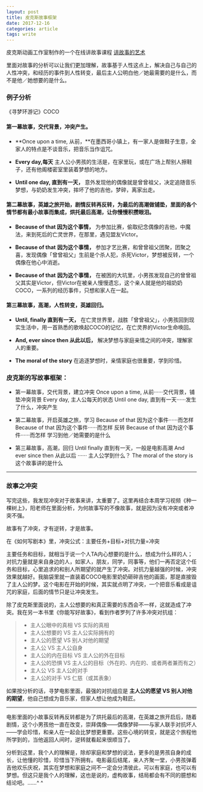 ```yaml
---
layout: post
title: 皮克斯故事框架
date: 2017-12-16
categories: article
tags: write
---
```


皮克斯动画工作室制作的一个在线讲故事课程 [讲故事的艺术](https://www.khanacademy.org/partner-content/pixar/storytelling/story-structure/a/activity-1-struc)

里面对故事的分析可以让我们更加理解，故事基于人性这点上，解决自己与自己的人性冲突，和经历的事件到人性转变，最后主人公明白他／她最需要的是什么，而不是他／她想要的是什么。

### 例子分析

《寻梦环游记》COCO

#### 第一幕故事，交代背景，冲突产生。

- **Once upon a time, 从前，**在墨西哥小镇上，有一家人是做鞋子生意，全家人的特点是不谈音乐，把音乐当作诅咒。

- **Every day,每天** 主人公小男孩的生活是，在家里玩，或在广场上帮别人擦鞋子，还有他阁楼密室里装着梦想的地方。

- **Until one day, 直到有一天，** 意外发现他的偶像就是曾曾祖父，决定追随音乐梦想，与奶奶发生冲突，摔坏了他的吉他，梦碎，离家出走。


#### 第二幕故事，英雄之旅开始，剧情反转再反转，为最后的高潮做铺垫，里面的各个情节都有最小故事而集成，烘托最后高潮，让你慢慢积攒眼泪。

- **Because of that 因为这个事情，** 为参加比赛，偷取纪念偶像的吉他，中魔法，来到死后的亡灵世界，在那里，遇见盟友Victor。

- **Because of that**  **因为这个事情，** 参加才艺比赛，和曾曾祖父团聚，团聚之喜，发现偶像「曾曾祖父」生前是个杀人犯，杀死Victor，梦想被反转，一个偶像在他心中消逝。

- **Because of that**  **因为这个事情，** 在被困的大坑里，小男孩发现自己的曾曾祖父其实是Victor，但Victor在被亲人慢慢遗忘，这个亲人就是他的祖奶奶COCO，一系列的经历事件，只想和家人在一起。


#### 第三幕故事，高潮，人性转变，英雄回归。

- **Until, finally 直到有一天，** 在亡灵世界里，战胜「曾曾祖父」，小男孩回到现实生活中，用一首熟悉的歌唤起COCO的记忆，在亡灵界的Victor生命唤回。

- **And, ever since then 从此以后，** 解决梦想与家庭亲情之间的冲突，理解家人的重要。

- **The moral of the story** 在追逐梦想时，亲情家庭也很重要，学到珍惜。


### 皮克斯的写故事框架：

- 第一幕故事，交代背景，建立冲突
Once upon a time, 从前······交代背景，铺垫冲突背景
Every day, 主人公每天的状态
Until one day, 直到有一天······发生了什么，冲突产生

- 第二幕故事，开启英雄之旅，学习
Because of that 因为这个事件······而怎样 
Because of that 因为这个事件······而怎样 反转
Because of that 因为这个事件······而怎样 学习到他／她需要的是什么

- 第三幕故事，高潮，回归
Until finally 直到有一天，一般是电影高潮
And ever since then 从此以后 ······ 主人公学到什么？
The moral of the story is 这个故事讲的是什么

----
### 故事之冲突

写完这些，我发现冲突对于故事来讲，太重要了。这里再结合本周学习视频《种一棵树上》，阳老师在里面分析，为何故事写的不像故事，就是因为没有冲突或者冲突不强。

故事有了冲突，才有逆转，才是故事。

在《如何写剧本》里，冲突公式：主要任务+目标+对抗力量=冲突

主要任务和目标，就相当于说一个人TA内心想要的是什么，想成为什么样的人；对抗力量就是来自身边的人，如家人，朋友，同学，同事等，他们一再否定这个任务和目标，心里追求的和别人所期望的就产生了冲突。对抗力量越强的时候，冲突效果就越好。我脑袋里就一直装着COCO电影里奶奶砸碎吉他的画面，那是直接毁了主人公的梦。这个电影在开始的时候，其实就点明了冲突，一个把音乐看成是诅咒的家庭，后面的情节只是让冲突发生。

除了皮克斯里面说的，主人公想要的和真正需要的东西会不一样，这就造成了冲突。我在另一本书里《你能写好故事》，看到作者罗列了许多冲突对抗组：

> - 主人公眼中的真相 VS 实际的真相
> - 主人公想要的 VS 主人公实际拥有的
> - 主人公的愿望 VS 别人对他的期望
> - 主人公 VS 主人公自身
> - 主人公的内在目标 VS 主人公的外在目标
> - 主人公的恐惧 VS 主人公的目标（外在的、内在的、或者两者兼而有之）
> - 主人公 VS 主人公的对手
> - 主人公的对手 VS 仁慈（或其表象）


如果按分析的话，寻梦电影里面，最强的对抗组应是 **主人公的愿望 VS 别人对他的期望**，他自己想成为音乐家，但家人想让他成为鞋匠。

---- 
电影里面的小故事反转再反转都是为了烘托最后的高潮，在英雄之旅开启后，随着剧情，这个小男孩他一直在改变，崇拜偶像——偶像梦碎——与家人联手对抗坏人——学会珍惜，和亲人在一起会比梦想更重要。这些心境的转变，就是这个旅程他所学到的，当他返回人间时，逆转就看起来很顺当了。


分析到这里，我个人的理解是，除却家庭和梦想的说法，更多的是男孩自身的成长，让他懂的珍惜，珍惜当下所拥有。电影最后结尾，亲人齐聚一堂，小男孩弹着吉他欢乐庆祝，其实在梦想和家庭之间不一定会分清彼此，可以有家庭，也可以有梦想。但这只是我个人的理解，这也是说的，虚构故事，结局都会有不同的臆想和结论吧。……^ ^

